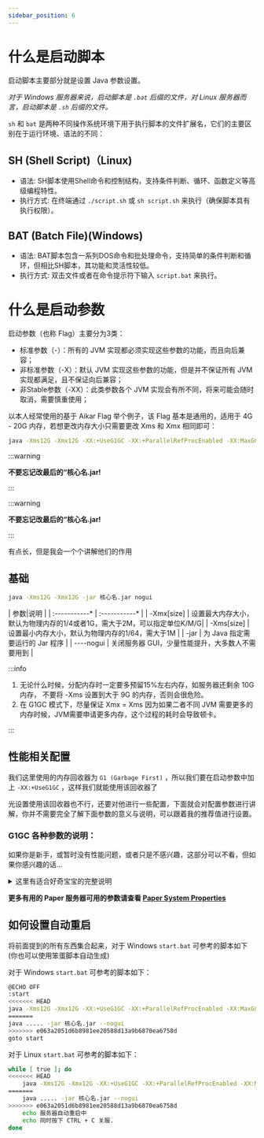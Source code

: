 ```yaml
---
sidebar_position: 6
---
```


# 什么是启动脚本

启动脚本主要部分就是设置 Java 参数设置。

*对于 Windows 服务器来说，启动脚本是 `.bat` 后缀的文件，对 Linux 服务器而言，启动脚本是 `.sh` 后缀的文件。*

`sh` 和 `bat` 是两种不同操作系统环境下用于执行脚本的文件扩展名，它们的主要区别在于运行环境、语法的不同：

## SH (Shell Script)（Linux)

* 语法: SH脚本使用Shell命令和控制结构，支持条件判断、循环、函数定义等高级编程特性。
* 执行方式: 在终端通过 `./script.sh` 或 `sh script.sh` 来执行（确保脚本具有执行权限）。

## BAT (Batch File)(Windows)

* 语法: BAT脚本包含一系列DOS命令和批处理命令，支持简单的条件判断和循环，但相比SH脚本，其功能和灵活性较低。
* 执行方式: 双击文件或者在命令提示符下输入 `script.bat` 来执行。

# 什么是启动参数

启动参数（也称 Flag）主要分为3类：

* 标准参数（-）：所有的 JVM 实现都必须实现这些参数的功能，而且向后兼容；
* 非标准参数（-X）：默认 JVM 实现这些参数的功能，但是并不保证所有 JVM 实现都满足，且不保证向后兼容；
* 非Stable参数（-XX）：此类参数各个 JVM 实现会有所不同，将来可能会随时取消，需要慎重使用；

以本人经常使用的基于 Aikar Flag 举个例子，该 Flag 基本是通用的，适用于 4G - 20G 内存，若想更改内存大小只需要更改 Xms 和 Xmx 相同即可：

```bash
java -Xms12G -Xmx12G -XX:+UseG1GC -XX:+ParallelRefProcEnabled -XX:MaxGCPauseMillis=200 -XX:+UnlockExperimentalVMOptions -XX:+UnlockDiagnosticVMOptions -XX:+DisableExplicitGC -XX:+AlwaysPreTouch -XX:G1NewSizePercent=30 -XX:G1MaxNewSizePercent=40 -XX:G1HeapRegionSize=8M -XX:G1ReservePercent=20 -XX:G1HeapWastePercent=5 -XX:G1MixedGCCountTarget=4 -XX:InitiatingHeapOccupancyPercent=15 -XX:G1MixedGCLiveThresholdPercent=90 -XX:G1RSetUpdatingPauseTimePercent=5 -XX:SurvivorRatio=32 -DPaper.printStacktraceOnBadPluginClassAccess=false -Dpaper.alwaysPrintWarningState=false -Duser.timezone=GMT+08 -Dfile.encoding=UTF-8 -Xlog:async --enable-preview --add-opens=java.base/java.lang=ALL-UNNAMED --add-modules=jdk.incubator.vector -jar 核心名.jar --nogui
```

:::warning

**不要忘记改最后的“核心名.jar!**

:::

:::warning

**不要忘记改最后的“核心名.jar!**

:::

有点长，但是我会一个个讲解他们的作用

## 基础

```bash
java -Xms12G -Xmx12G -jar 核心名.jar nogui
```

| 参数|说明 |
| :-----------* | :-----------* |
| -Xmx[size] | 设置最大内存大小，默认为物理内存的1/4或者1G，需大于2M，可以指定单位K/M/G|
| -Xms[size] | 设置最小内存大小，默认为物理内存的1/64，需大于1M |
| -jar | 为 Java 指定需要运行的 Jar 程序 |
| ----nogui | 关闭服务器 GUI，少量性能提升，大多数人不需要用到 |

:::info

1. 无论什么时候，分配内存时一定要多预留15%左右内存，如服务器还剩余 10G 内存， 不要将 -Xms 设置到大于 9G 的内存，否则会很危险。
2. 在 G1GC 模式下，尽量保证 Xmx = Xms 因为如果二者不同 JVM 需要更多的内存时候，JVM需要申请更多内存，这个过程的耗时会导致顿卡。

:::

## 性能相关配置

我们这里使用的内存回收器为 `G1 (Garbage First)` ，所以我们要在启动参数中加上 `-XX:+UseG1GC` ，这样我们就能使用该回收器了

光设置使用该回收器也不行，还要对他进行一些配置，下面就会对配置参数进行讲解，你并不需要完全了解下面参数的意义与说明，可以跟着我的推荐值进行设置。

### G1GC 各种参数的说明：

如果你是新手，或暂时没有性能问题，或者只是不感兴趣，这部分可以不看，但如果你感兴趣的话...

<details>
    <summary> 这里有适合好奇宝宝的完整说明 </summary>

| 参数                               | 说明                                                         |
| :--------------------------------- | :----------------------------------------------------------- |
| -XX:+UseG1GC                       | 使用 G1 GC。                                                 |
| -XX:G1NewSizePercent               | 设置新生代区域大小。由于 Minecraft 拥有大量短期对象，所以需要更多新生代空间，而新一代太小会导致服务器顿卡。 |
| -XX:G1MaxNewSizePercent            | 设置最大新生代区域大小。                                        |
| -XX:MaxGCPauseMillis               | 设置一个 GC 暂停时间期望目标，这是一个非硬性目标，JVM 会尽可能的保证这个目标。 |
| -XX:G1HeapWastePercent             | 当堆中有超过这个百分比的内存是空闲或可回收的，它会触发一次 Mixed GC，从而尽量避免 Full GC。  |
| -XX:InitiatingHeapOccupancyPercent | 设置了开始 Mixed GC 时堆的占用率阈值，默认为 45%， 降低该值可以更早地开始回收老年代空间，避免老年代快速增长导致较长的 GC 停顿。  |
| -XX:G1RSetUpdatingPauseTimePercent | 我们推荐设置为默认值的一半即 5 %，以使更多时间并发以减少暂停持续时间。 |
| -XX:G1MixedGCLiveThresholdPercent  | 调节何时将区域合并至年轻代混合 GC 中，调高该值可以减少 OldGC 发生的频率，而 Mixed GC 不那么消耗资源也不容易导致长时间的卡顿，因此我们推荐设置为 90。 |
| -XX:G1ReservePercent              | Minecraft 新版本内存分配非常快，GC 时候可能缺乏足够空闲内存进行数据迁移。为了保证内存预留，我们推荐设置为默认值的两倍即 20。 |
| -XX:MaxTenuringThreshold           | 通过将其设置为1，限制新生代到老年代的晋升，在不影响性能的前提下，成功规避了新生代的不合理晋升，而长期存活对象的 GC 将在混合 GC 周期中，可有效防止 Minecraft 短期对象过早进入老年代，提高了整体效率。 |
| -XX:G1MixedGCCountTarget           | 设置触发 Full GC 之前，尝试 Mixed GC 的目标次数。默认值为 8。降低该值能降低 GC 开销，将停顿均匀分布减少顿卡。|
| -XX:G1HeapRegionSize               | 设置 G1GC 堆大小。任何此大小的一半（4MB）的内存分配都将划分到老年代。而使用 Java 默认值大多数情况下会太低，这会对象导致被销毁，降低内存利用效率。 |
| -XX:SurvivorRatio                  | 由于我们大幅减少了 MaxTenuringThreshold，因此我们将大幅减少幸存者空间的使用。这样可以释放更多区域供 Eden 使用。 |

### 其他参数

下面是关于其他方面的优化的说明：

**不要忘记改最后的“核心名.jar!**
**不要忘记改最后的“核心名.jar!**
**不要忘记改最后的“核心名.jar!**

### 其他可选的建议设置：

| 参数                               | 说明                                                         |
| :--------------------------------- | :----------------------------------------------------------- |
| -Dpaper.alwaysPrintWarningState        | Paper 服务器可用 - 将其设置为 `false` 将减少在控制台输出配置不正确、潜在问题或其他非致命但需要注意的警告信息。这意味着只有第一次出现警告时会被打印，之后相同警告不再重复显示，有助于减少日志的冗余。|
| -Duser.timezone=GMT+08        | 设置 JVM 的默认时区为格林威治标准时间(GMT)加8小时，即中国标准时间(CST)。这会影响到日期和时间相关的操作，确保它们按照预期的时区进行处理。|
| -Dfile.encoding=UTF-8        | 指定 JVM 文件读写时使用的字符编码为 UTF-8。UTF-8 是一种普遍支持多语言的字符编码格式，可以正确处理各种语言的文字，避免乱码问题。|
| --enable-preview        | 启用 Java 预览功能。Java中的预览特性是即将推出的语言或 API 功能，它们尚未成为最终标准，但可以通过此标志在当前版本的Java中试验和测试。|
| --add-opens=java.base/java.lang=ALL-UNNAMED        | 改变模块系统的访问权限，开放 `java.base` 模块中的` java.lang` 包给所有的未命名模块访问。这对于某些反射操作或在模块系统中需要访问原本受保护的内部API的应用非常有用。|
| --add-modules=jdk.incubator.vector        | 启用 Java incubator 模块。模块包含实验性质的API，比如向量计算 API（Vector API），这些 API 在正式成为标准库的一部分之前，可以通过此选项进行实验和评估。|

</details>

**更多有用的 Paper 服务器可用的参数请查看 [Paper System Properties](https://docs.papermc.io/paper/reference/system-properties)**

## 如何设置自动重启

将前面提到的所有东西集合起来，对于 Windows `start.bat` 可参考的脚本如下(你也可以使用笨蛋脚本自动生成)

对于 Windows `start.bat` 可参考的脚本如下：

```bash
@ECHO OFF
:start
<<<<<<< HEAD
java -Xms12G -Xmx12G -XX:+UseG1GC -XX:+ParallelRefProcEnabled -XX:MaxGCPauseMillis=200 -XX:+UnlockExperimentalVMOptions -XX:+UnlockDiagnosticVMOptions -XX:+DisableExplicitGC -XX:+AlwaysPreTouch -XX:G1NewSizePercent=30 -XX:G1MaxNewSizePercent=40 -XX:G1HeapRegionSize=8M -XX:G1ReservePercent=20 -XX:G1HeapWastePercent=5 -XX:G1MixedGCCountTarget=4 -XX:InitiatingHeapOccupancyPercent=15 -XX:G1MixedGCLiveThresholdPercent=90 -XX:G1RSetUpdatingPauseTimePercent=5 -XX:SurvivorRatio=32 -DPaper.printStacktraceOnBadPluginClassAccess=false -Dpaper.alwaysPrintWarningState=false -Duser.timezone=GMT+08 -Dfile.encoding=UTF-8 -Xlog:async --enable-preview --add-opens=java.base/java.lang=ALL-UNNAMED --add-modules=jdk.incubator.vector -jar 核心名.jar --nogui
=======
java ..... -jar 核心名.jar --nogui
>>>>>>> e063a2051d6b8981ee20588d13a9b6870ea6758d
goto start
```

对于 Linux `start.bat` 可参考的脚本如下：

```bash
while [ true ]; do
<<<<<<< HEAD
    java -Xms12G -Xmx12G -XX:+UseG1GC -XX:+ParallelRefProcEnabled -XX:MaxGCPauseMillis=200 -XX:+UnlockExperimentalVMOptions -XX:+UnlockDiagnosticVMOptions -XX:+DisableExplicitGC -XX:+AlwaysPreTouch -XX:G1NewSizePercent=30 -XX:G1MaxNewSizePercent=40 -XX:G1HeapRegionSize=8M -XX:G1ReservePercent=20 -XX:G1HeapWastePercent=5 -XX:G1MixedGCCountTarget=4 -XX:InitiatingHeapOccupancyPercent=15 -XX:G1MixedGCLiveThresholdPercent=90 -XX:G1RSetUpdatingPauseTimePercent=5 -XX:SurvivorRatio=32 -DPaper.printStacktraceOnBadPluginClassAccess=false -Dpaper.alwaysPrintWarningState=false -Duser.timezone=GMT+08 -Dfile.encoding=UTF-8 -Xlog:async --enable-preview --add-opens=java.base/java.lang=ALL-UNNAMED --add-modules=jdk.incubator.vector -jar 核心名.jar --nogui
=======
    java ..... -jar 核心名.jar --nogui
>>>>>>> e063a2051d6b8981ee20588d13a9b6870ea6758d
    echo 服务器自动重启中
    echo 同时按下 CTRL + C 关服.
done
```
